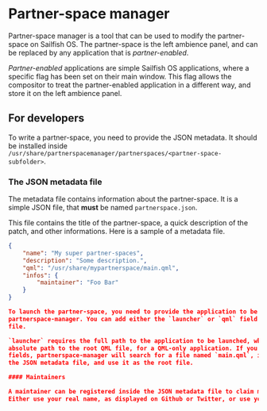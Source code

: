 # Partner-space manager

Partner-space manager is a tool that can be used to modify the partner-space on Sailfish OS.
The partner-space is the left ambience panel, and can be replaced by any application that is 
*partner-enabled*.

*Partner-enabled* applications are simple Sailfish OS applications, where a specific flag
has been set on their main window. This flag allows the compositor to treat the partner-enabled
application in a different way, and store it on the left ambience panel.

## For developers

To write a partner-space, you need to provide the JSON metadata.
It should be installed inside `/usr/share/partnerspacemanager/partnerspaces/<partner-space-subfolder>`.

### The JSON metadata file

The metadata file contains information about the partner-space. It is a simple JSON file, that **must**
be named `partnerspace.json`.

This file contains the title of the partner-space, a quick description of the patch,
and other informations. Here is a sample of a metadata file.

```json
{
    "name": "My super partner-spaces",
    "description": "Some description.",
    "qml": "/usr/share/mypartnerspace/main.qml",
    "infos": {
        "maintainer": "Foo Bar"
    }
}

To launch the partner-space, you need to provide the application to be launched with 
partnerspace-manager. You can add either the `launcher` or `qml` field in the JSON metadata
file.

`launcher` requires the full path to the application to be launched, while `qml` requires an 
absolute path to the root QML file, for a QML-only application. If you don't provide these 
fields, partnerspace-manager will search for a file named `main.qml`, in the same folder as
the JSON metadata file, and use it as the root file.

#### Maintainers

A maintainer can be registered inside the JSON metadata file to claim maintainership of the patch. 
Either use your real name, as displayed on Github or Twitter, or use your usual nickname.
